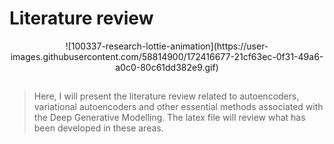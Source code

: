 # Literature review

<p align="center">
  ![100337-research-lottie-animation](https://user-images.githubusercontent.com/58814900/172416677-21cf63ec-0f31-49a6-a0c0-80c61dd382e9.gif)
</p>

##

> Here, I will present the literature review related to autoencoders, variational autoencoders and other essential methods associated with the Deep Generative Modelling. The latex file will review what has been developed in these areas.
